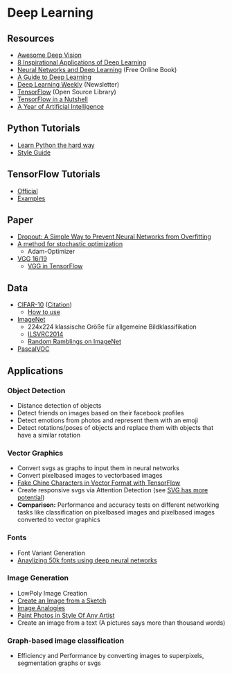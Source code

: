 # Deep Learning

## Resources

* [Awesome Deep Vision](https://www.github.com/kjw0612/awesome-deep-vision)
* [8 Inspirational Applications of Deep Learning](http://www.machinelearningmastery.com/inspirational-applications-deep-learning)
* [Neural Networks and Deep Learning](http://www.neuralnetworksanddeeplearning.com) (Free Online Book)
*  [A Guide to
   Deep Learning](http://yerevann.com/a-guide-to-deep-learning/?utm_campaign=Revue%20newsletter&utm_medium=Newsletter&utm_source=revue)
* [Deep Learning Weekly](http://www.deeplearningweekly.com) (Newsletter)
* [TensorFlow](https://www.tensorflow.org) (Open Source Library)
* [TensorFlow in a Nutshell](http://camron.xyz)
* [A Year of Artificial Intelligence](https://ayearofai.com/)

## Python Tutorials

* [Learn Python the hard way](https://learnpythonthehardway.org/book/)
* [Style Guide](https://www.python.org/dev/peps/pep-0008/)

## TensorFlow Tutorials

* [Official](https://www.tensorflow.org/versions/r0.11/tutorials/index.html)
* [Examples](https://github.com/aymericdamien/TensorFlow-Examples)

## Paper

* [Dropout: A Simple Way to Prevent Neural Networks from Overfitting](https://www.cs.toronto.edu/~hinton/absps/JMLRdropout.pdf)
* [A method for stochastic optimization](https://arxiv.org/pdf/1412.6980v8.pdf)
  * Adam-Optimizer
* [VGG 16/19](https://arxiv.org/pdf/1409.1556v6.pdf)
  * [VGG in TensorFlow](https://www.cs.toronto.edu/~frossard/post/vgg16/)

## Data

* [CIFAR-10](http://www.cs.toronto.edu/%7Ekriz/cifar.html)
  ([Citation](http://www.cs.toronto.edu/%7Ekriz/learning-features-2009-TR.pdf))
  * [How to
    use](https://www.tensorflow.org/versions/r0.12/tutorials/deep_cnn/index.html)
* [ImageNet](http://image-net.org/)
  * 224x224 klassische Größe für allgemeine Bildklassifikation
  * [ILSVRC2014](http://image-net.org/challenges/LSVRC/2014/download-images-5jj5.php)
  * [Random Ramblings on
    ImageNet](http://peekaboo-vision.blogspot.de/2011/10/random-ramblings-on-imagenet.html)
* [PascalVOC](http://host.robots.ox.ac.uk/pascal/VOC/)

## Applications

### Object Detection

* Distance detection of objects
* Detect friends on images based on their facebook profiles
* Detect emotions from photos and represent them with an emoji
* Detect rotations/poses of objects and replace them with objects that have a similar rotation

### Vector Graphics

* Convert svgs as graphs to input them in neural networks
* Convert pixelbased images to vectorbased images
* [Fake Chine Characters in Vector Format with TensorFlow](http://blog.otoro.net/2015/12/28/recurrent-net-dreams-up-fake-chinese-characters-in-vector-format-with-tensorflow/)
* Create responsive svgs via Attention Detection (see [SVG has more potential](https://madebymike.com.au//writing/svg-has-more-potential/))
* **Comparison:** Performance and accuracy tests on different networking tasks like classification on pixelbased images and pixelbased images converted to vector graphics

### Fonts

* Font Variant Generation
* [Anaylizing 50k fonts using deep neural networks](https://erikbern.com/2016/01/21/analyzing-50k-fonts-using-deep-neural-networks/)

### Image Generation

* LowPoly Image Creation
* [Create an Image from a Sketch](https://github.com/alexjc/neural-doodle)
* [Image Analogies](https://github.com/awentzonline/image-analogies)
* [Paint Photos in Style Of Any Artist](http://www.boredpanda.com/computer-deep-learning-algorithm-painting-masters/)
* Create an image from a text (A pictures says more than thousand words)

### Graph-based image classification

* Efficiency and Performance by converting images to superpixels, segmentation graphs or svgs
